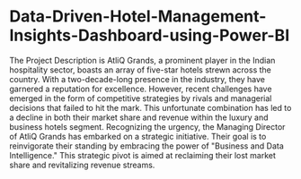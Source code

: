 # Data-Driven-Hotel-Management-Insights-Dashboard-using-Power-BI

The Project Description is
AtliQ Grands, a prominent player in the Indian hospitality sector, boasts an array of five-star hotels strewn across the country. With a two-decade-long presence in the industry, they have garnered a reputation for excellence. However, recent challenges have emerged in the form of competitive strategies by rivals and managerial decisions that failed to hit the mark. This unfortunate combination has led to a decline in both their market share and revenue within the luxury and business hotels segment. Recognizing the urgency, the Managing Director of AtliQ Grands has embarked on a strategic initiative. Their goal is to reinvigorate their standing by embracing the power of "Business and Data Intelligence." This strategic pivot is aimed at reclaiming their lost market share and revitalizing revenue streams.
